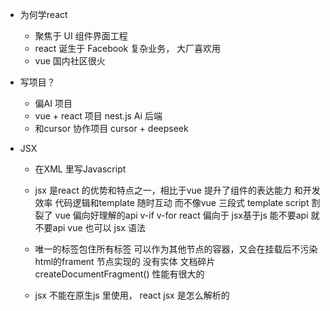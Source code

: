 - 为何学react
  - 聚焦于 UI 组件界面工程
  - react  诞生于  Facebook  复杂业务， 大厂喜欢用
  - vue 国内社区很火


- 写项目？
  - 偏AI 项目
  - vue + react 项目        nest.js  Ai  后端
  - 和cursor  协作项目   cursor + deepseek


- JSX 
  - 在XML 里写Javascript
  - jsx 是react 的优势和特点之一，相比于vue 提升了组件的表达能力 和开发效率
    代码逻辑和template 随时互动 而不像vue 三段式 template script 割裂了
    vue 偏向好理解的api v-if v-for react 偏向于 jsx基于js  能不要api 就不要api
    vue 也可以 jsx 语法

  - 唯一的标签包住所有标签  可以作为其他节点的容器，又会在挂载后不污染html的frament 节点实现的
    没有实体  文档碎片  createDocumentFragment()
    性能有很大的
  - jsx 不能在原生js 里使用，  react jsx  是怎么解析的 
